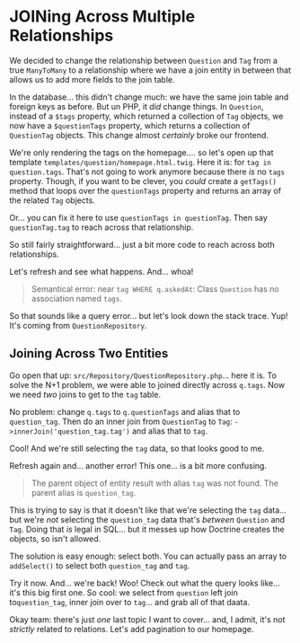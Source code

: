 # JOINing Across Multiple Relationships

We decided to change the relationship between `Question` and `Tag` from a true
`ManyToMany` to a relationship where we have a join entity in between that allows
us to add more fields to the join table.

In the database... this didn't change much: we have the same join table and foreign
keys as before. But un PHP, it *did* change things. In `Question`, instead of a
`$tags` property, which returned a collection of `Tag` objects, we now have a
`$questionTags` property, which returns a collection of `QuestionTag` objects.
This change almost *certainly* broke our frontend.

We're only rendering the tags on the homepage.... so let's open up that template
`templates/question/homepage.html.twig`. Here it is: for `tag in question.tags`.
That's not going to work anymore because there *is* no `tags` property. Though,
if you want to be clever, you *could* create a `getTags()` method that loops over
the `questionTags` property and returns an array of the related `Tag` objects.

Or... you can fix it here to use `questionTags in questionTag`. Then say
`questionTag.tag` to reach across that relationship.

So still fairly straightforward... just a bit more code to reach across both
relationships.

Let's refresh and see what happens. And... whoa!

> Semantical error: near `tag WHERE q.askedAt`: Class `Question` has no association
> named `tags`.

So that sounds like a query error... but let's look down the stack trace. Yup!
It's coming from `QuestionRepository`.

## Joining Across Two Entities

Go open that up: `src/Repository/QuestionRepository.php`... here it is. To solve
the N+1 problem, we were able to joined directly across `q.tags`. Now we need
*two* joins to get to the `tag` table.

No problem: change `q.tags` to `q.questionTags` and alias that to `question_tag`.
Then do an inner join from `QuestionTag` to `Tag`: `->innerJoin('question_tag.tag')`
and alias that to `tag`.

Cool! And we're still selecting the `tag` data, so that looks good to me.

Refresh again and... another error! This one... is a bit more confusing.

> The parent object of entity result with alias `tag` was not found. The parent
> alias is `question_tag`.

This is trying to say is that it doesn't like that we're selecting the `tag`
data... but we're *not* selecting the `question_tag` data that's *between*
`Question` and `Tag`. Doing that *is* legal in SQL... but it messes up how
Doctrine creates the objects, so isn't allowed.

The solution is easy enough: select both. You can actually pass an array to
`addSelect()` to select both `question_tag` and `tag`.

Try it now. And... we're back! Woo! Check out what the query looks like... it's
this big first one. So cool: we select from `question` left join to`question_tag`,
inner join over to `tag`... and grab all of that daata.


Okay team: there's just *one* last topic I want to cover... and, I admit, it's not
*strictly* related to relations. Let's add pagination to our homepage.
